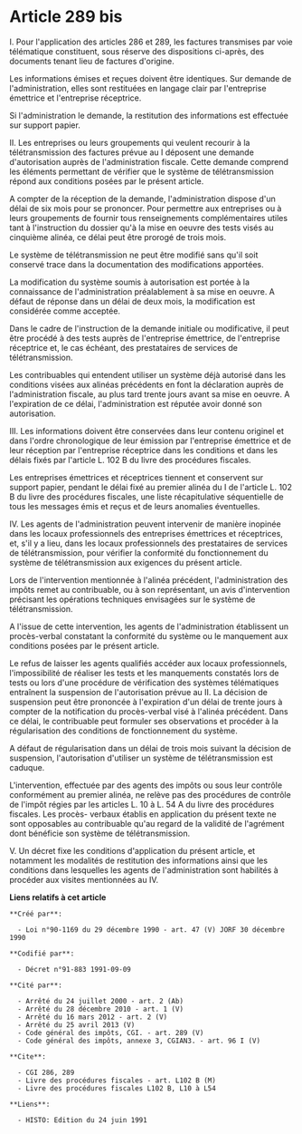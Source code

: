 # Article 289 bis

I. Pour l'application des articles 286 et 289, les factures transmises par voie télématique constituent, sous réserve des
dispositions ci-après, des documents tenant lieu de factures d'origine.

Les informations émises et reçues doivent être identiques. Sur demande de l'administration, elles sont restituées en langage
clair par l'entreprise émettrice et l'entreprise réceptrice.

Si l'administration le demande, la restitution des informations est effectuée sur support papier.

II. Les entreprises ou leurs groupements qui veulent recourir à la télétransmission des factures prévue au I déposent une
demande d'autorisation auprès de l'administration fiscale. Cette demande comprend les éléments permettant de vérifier que le
système de télétransmission répond aux conditions posées par le présent article.

A compter de la réception de la demande, l'administration dispose d'un délai de six mois pour se prononcer. Pour permettre
aux entreprises ou à leurs groupements de fournir tous renseignements complémentaires utiles tant à l'instruction du dossier
qu'à la mise en oeuvre des tests visés au cinquième alinéa, ce délai peut être prorogé de trois mois.

Le système de télétransmission ne peut être modifié sans qu'il soit conservé trace dans la documentation des modifications
apportées.

La modification du système soumis à autorisation est portée à la connaissance de l'administration préalablement à sa mise en
oeuvre. A défaut de réponse dans un délai de deux mois, la modification est considérée comme acceptée.

Dans le cadre de l'instruction de la demande initiale ou modificative, il peut être procédé à des tests auprès de
l'entreprise émettrice, de l'entreprise réceptrice et, le cas échéant, des prestataires de services de télétransmission.

Les contribuables qui entendent utiliser un système déjà autorisé dans les conditions visées aux alinéas précédents en font
la déclaration auprès de l'administration fiscale, au plus tard trente jours avant sa mise en oeuvre. A l'expiration de ce
délai, l'administration est réputée avoir donné son autorisation.

III. Les informations doivent être conservées dans leur contenu originel et dans l'ordre chronologique de leur émission par
l'entreprise émettrice et de leur réception par l'entreprise réceptrice dans les conditions et dans les délais fixés par
l'article L. 102 B du livre des procédures fiscales.

Les entreprises émettrices et réceptrices tiennent et conservent sur support papier, pendant le délai fixé au premier alinéa
du I de l'article L. 102 B du livre des procédures fiscales, une liste récapitulative séquentielle de tous les messages émis
et reçus et de leurs anomalies éventuelles.

IV. Les agents de l'administration peuvent intervenir de manière inopinée dans les locaux professionnels des entreprises
émettrices et réceptrices, et, s'il y a lieu, dans les locaux professionnels des prestataires de services de
télétransmission, pour vérifier la conformité du fonctionnement du système de télétransmission aux exigences du présent
article.

Lors de l'intervention mentionnée à l'alinéa précédent, l'administration des impôts remet au contribuable, ou à son
représentant, un avis d'intervention précisant les opérations techniques envisagées sur le système de télétransmission.

A l'issue de cette intervention, les agents de l'administration établissent un procès-verbal constatant la conformité du
système ou le manquement aux conditions posées par le présent article.

Le refus de laisser les agents qualifiés accéder aux locaux professionnels, l'impossibilité de réaliser les tests et les
manquements constatés lors de tests ou lors d'une procédure de vérification des systèmes télématiques entraînent la
suspension de l'autorisation prévue au II. La décision de suspension peut être prononcée à l'expiration d'un délai de trente
jours à compter de la notification du procès-verbal visé à l'alinéa précédent. Dans ce délai, le contribuable peut formuler
ses observations et procéder à la régularisation des conditions de fonctionnement du système.

A défaut de régularisation dans un délai de trois mois suivant la décision de suspension, l'autorisation d'utiliser un
système de télétransmission est caduque.

L'intervention, effectuée par des agents des impôts ou sous leur contrôle conformément au premier alinéa, ne relève pas des
procédures de contrôle de l'impôt régies par les articles L. 10 à L. 54 A du livre des procédures fiscales. Les procès-
verbaux établis en application du présent texte ne sont opposables au contribuable qu'au regard de la validité de l'agrément
dont bénéficie son système de télétransmission.

V. Un décret fixe les conditions d'application du présent article, et notamment les modalités de restitution des informations
ainsi que les conditions dans lesquelles les agents de l'administration sont habilités à procéder aux visites mentionnées au
IV.

**Liens relatifs à cet article**

	**Créé par**:

	  - Loi n°90-1169 du 29 décembre 1990 - art. 47 (V) JORF 30 décembre 1990

	**Codifié par**:

	  - Décret n°91-883 1991-09-09

	**Cité par**:

	  - Arrêté du 24 juillet 2000 - art. 2 (Ab)
	  - Arrêté du 28 décembre 2010 - art. 1 (V)
	  - Arrêté du 16 mars 2012 - art. 2 (V)
	  - Arrêté du 25 avril 2013 (V)
	  - Code général des impôts, CGI. - art. 289 (V)
	  - Code général des impôts, annexe 3, CGIAN3. - art. 96 I (V)

	**Cite**:

	  - CGI 286, 289
	  - Livre des procédures fiscales - art. L102 B (M)
	  - Livre des procédures fiscales L102 B, L10 à L54

	**Liens**:

	  - HISTO: Edition du 24 juin 1991
